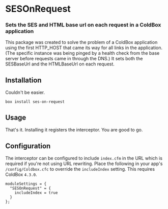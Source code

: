 # SESOnRequest

### Sets the SES and HTML base url on each request in a ColdBox application

This package was created to solve the problem of a ColdBox application using the first HTTP_HOST that came its way for all links in the application.  (The specific instance was being pinged by a health check from the base server before requests came in through the DNS.)  It sets both the SESBaseUrl and the HTMLBaseUrl on each request.

## Installation
Couldn't be easier.  
```
box install ses-on-request
```

## Usage
That's it.  Installing it registers the interceptor.  You are good to go.

## Configuration

The interceptor can be configured to include `index.cfm` in the URL which is required if you're not using URL rewriting.  Place the following in your app's `/config/Coldbox.cfc` to override the `includeIndex` setting.  This requires ColdBox `4.3.0`.

```
moduleSettings = {
  "SESOnRequest" = {
    includeIndex = true
  }
};
```
